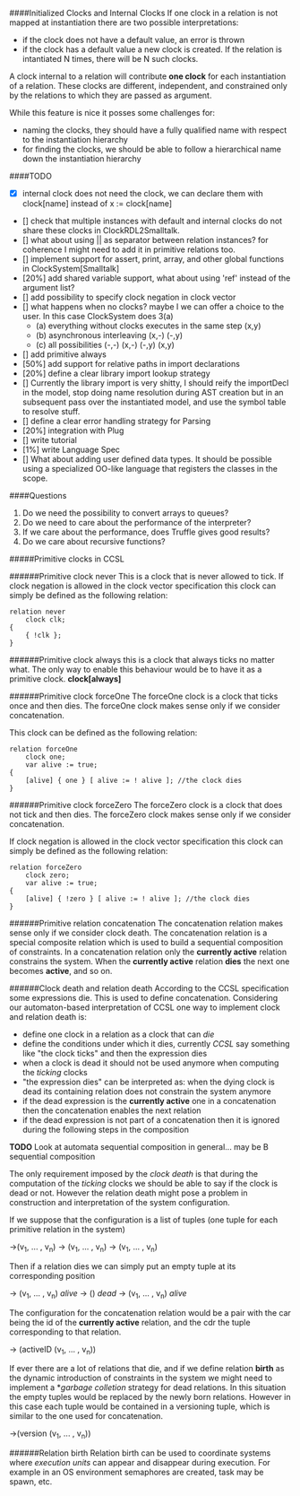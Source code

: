 
####Initialized Clocks and Internal Clocks
If one clock in a relation is not mapped at instantiation there are two possible interpretations:
- if the clock does not have a default value, an error is thrown
- if the clock has a default value a new clock is created. If the relation is intantiated N times, there will be N such clocks.

A clock internal to a relation will contribute **one clock** for each instantiation of a relation. These clocks are different, independent, and constrained only by the relations to which they are passed as argument.

While this feature is nice it posses some challenges for:
- naming the clocks, they should have a fully qualified name with respect to the instantiation hierarchy
- for finding the clocks, we should be able to follow a hierarchical name down the instantiation hierarchy

####TODO
- [x] internal clock does not need the clock, we can declare them with clock[name] instead of x := clock[name]
- [] check that multiple instances with default and internal clocks do not share these clocks in ClockRDL2Smalltalk.
- [] what about using || as separator between relation instances? for coherence I might need to add it in primitive relations too.
- [] implement support for assert, print, array, and other global functions in ClockSystem[Smalltalk]
- [20%] add shared variable support, what about using 'ref' instead of the argument list?
- [] add possibility to specify clock negation in clock vector
- [] what happens when no clocks? maybe I we can offer a choice to the user. In this case ClockSystem does 3(a)
    - (a) everything without clocks executes in the same step (x,y)
    - (b) asynchronous interleaving (x,-) (-,y)
    - (c) all possibilities (-,-) (x,-) (-,y) (x,y)
- [] add primitive always
- [50%] add support for relative paths in import declarations
- [20%] define a clear library import lookup strategy
- [] Currently the library import is very shitty, I should reify the importDecl in the model, stop doing name resolution
 during AST creation but in an subsequent pass over the instantiated model, and use the symbol table to resolve stuff.
- [] define a clear error handling strategy for Parsing 
- [20%] integration with Plug
- [] write tutorial
- [1%] write Language Spec
- [] What about adding user defined data types. It should be possible using a specialized OO-like language that registers the classes in the scope. 

####Questions
1. Do we need the possibility to convert arrays to queues?
2. Do we need to care about the performance of the interpreter?
3. If we care about the performance, does Truffle gives good results?
4. Do we care about recursive functions?



#####Primitive clocks in CCSL

######Primitive clock never
This is a clock that is never allowed to tick.
If clock negation is allowed in the clock vector specification this clock can simply be defined as the following relation:

    relation never
        clock clk;
    {
        { !clk };
    }

######Primitive clock always
this is a clock that always ticks no matter what.
The only way to enable this behaviour would be to have it as a primitive clock. **clock[always]**

######Primitive clock forceOne
The forceOne clock is a clock that ticks once and then dies.
The forceOne clock makes sense only if we consider concatenation.

This clock can be defined as the following relation:

	relation forceOne
		clock one;
		var alive := true;
	{
		[alive] { one } [ alive := ! alive ]; //the clock dies
	}

######Primitive clock forceZero
The forceZero clock is a clock that does not tick and then dies.
The forceZero clock makes sense only if we consider concatenation.

If clock negation is allowed in the clock vector specification this clock can simply be defined as the following relation:

    relation forceZero
		clock zero;
		var alive := true;
	{
		[alive] { !zero } [ alive := ! alive ]; //the clock dies
	}

######Primitive relation concatenation
The concatenation relation makes sense only if we consider clock death.
The concatenation relation is a special composite relation which is used to build a sequential composition of constraints.
In a concatenation relation only the **currently active** relation constrains the system.
When the **currently active** relation **dies** the next one becomes **active**, and so on.

######Clock death and relation death
According to the CCSL specification some expressions die. This is used to define concatenation.
Considering our automaton-based interpretation of CCSL one way to implement clock and relation death is:

- define one clock in a relation as a clock that can *die*
- define the conditions under which it dies, currently *CCSL* say something like "the clock ticks" and then the expression dies
- when a clock is dead it should not be used anymore when computing the *ticking* clocks
- "the expression dies" can be interpreted as: when the dying clock is dead its containing relation does not constrain the system anymore
- if the dead expression is the **currently active** one in a concatenation then the concatenation enables the next relation
- if the dead expression is not part of a concatenation then it is ignored during the following steps in the composition

**TODO** Look at automata sequential composition in general... may be B sequential composition

The only requirement imposed by the *clock death* is that during the computation of the *ticking* clocks we should be able to say if the clock is dead or not.
However the relation death might pose a problem in construction and interpretation of the system configuration.

If we suppose that the configuration is a list of tuples (one tuple for each primitive relation in the system)
>
->(v<sub>1</sub>, ... , v<sub>n</sub>)
-> (v<sub>1</sub>, ... , v<sub>n</sub>)
-> (v<sub>1</sub>, ... , v<sub>n</sub>)

Then if a relation dies we can simply put an empty tuple at its corresponding position
>
-> (v<sub>1</sub>, ... , v<sub>n</sub>)  *alive*
-> ()                                    *dead*
-> (v<sub>1</sub>, ... , v<sub>n</sub>)  *alive*

The configuration for the concatenation relation would be a pair with the car being the id of the **currently active** relation, and the cdr the tuple corresponding to that relation.
>
-> (activeID (v<sub>1</sub>, ... , v<sub>n</sub>))

If ever there are a lot of relations that die, and if we define relation **birth** as the dynamic introduction of 
constraints in the system we might need to implement a **garbage colletion* strategy for dead relations. In this situation
the empty tuples would be replaced by the newly born relations. However in this case each tuple would be contained in a 
versioning tuple, which is similar to the one used for concatenation.

>
->(version (v<sub>1</sub>, ... , v<sub>n</sub>))

######Relation birth
Relation birth can be used to coordinate systems where *execution units* can appear and disappear during execution.
For example in an OS environment semaphores are created, task may be spawn, etc.